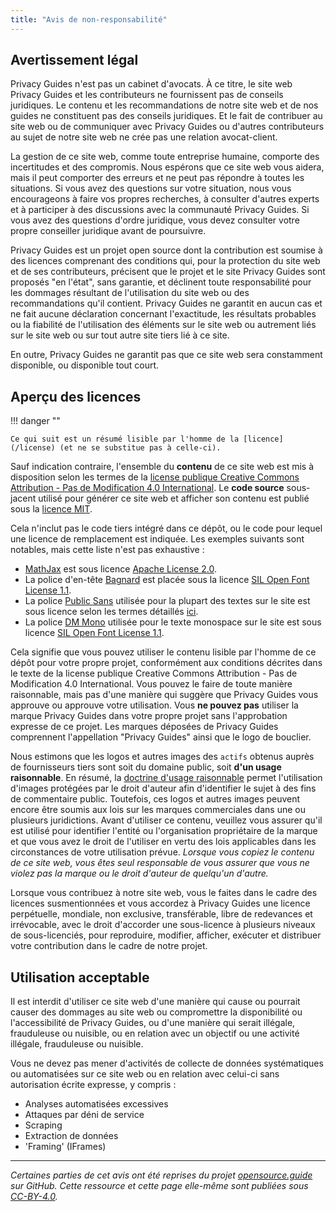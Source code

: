 ```yaml
---
title: "Avis de non-responsabilité"
---
```


## Avertissement légal

Privacy Guides n'est pas un cabinet d'avocats. À ce titre, le site web Privacy Guides et les contributeurs ne fournissent pas de conseils juridiques. Le contenu et les recommandations de notre site web et de nos guides ne constituent pas des conseils juridiques. Et le fait de contribuer au site web ou de communiquer avec Privacy Guides ou d'autres contributeurs au sujet de notre site web ne crée pas une relation avocat-client.

La gestion de ce site web, comme toute entreprise humaine, comporte des incertitudes et des compromis. Nous espérons que ce site web vous aidera, mais il peut comporter des erreurs et ne peut pas répondre à toutes les situations. Si vous avez des questions sur votre situation, nous vous encourageons à faire vos propres recherches, à consulter d'autres experts et à participer à des discussions avec la communauté Privacy Guides. Si vous avez des questions d'ordre juridique, vous devez consulter votre propre conseiller juridique avant de poursuivre.

Privacy Guides est un projet open source dont la contribution est soumise à des licences comprenant des conditions qui, pour la protection du site web et de ses contributeurs, précisent que le projet et le site Privacy Guides sont proposés "en l'état", sans garantie, et déclinent toute responsabilité pour les dommages résultant de l'utilisation du site web ou des recommandations qu'il contient. Privacy Guides ne garantit en aucun cas et ne fait aucune déclaration concernant l'exactitude, les résultats probables ou la fiabilité de l'utilisation des éléments sur le site web ou autrement liés sur le site web ou sur tout autre site tiers lié à ce site.

En outre, Privacy Guides ne garantit pas que ce site web sera constamment disponible, ou disponible tout court.

## Aperçu des licences

!!! danger ""

    Ce qui suit est un résumé lisible par l'homme de la [licence](/license) (et ne se substitue pas à celle-ci).

Sauf indication contraire, l'ensemble du **contenu** de ce site web est mis à disposition selon les termes de la [license publique Creative Commons Attribution - Pas de Modification 4.0 International](https://github.com/privacyguides/privacyguides.org/blob/main/LICENSE). Le **code source** sous-jacent utilisé pour générer ce site web et afficher son contenu est publié sous la [licence MIT](https://github.com/privacyguides/privacyguides.org/tree/main/LICENSE-CODE).

Cela n'inclut pas le code tiers intégré dans ce dépôt, ou le code pour lequel une licence de remplacement est indiquée. Les exemples suivants sont notables, mais cette liste n'est pas exhaustive :

* [MathJax](https://github.com/privacyguides/privacyguides.org/blob/main/theme/assets/javascripts/mathjax.js) est sous licence [Apache License 2.0](https://github.com/privacyguides/privacyguides.org/blob/main/docs/assets/javascripts/LICENSE.mathjax.txt).
* La police d'en-tête [Bagnard](https://github.com/privacyguides/brand/tree/main/WOFF/bagnard) est placée sous la licence [SIL Open Font License 1.1](https://github.com/privacyguides/brand/blob/main/WOFF/bagnard/LICENSE.txt).
* La police [Public Sans](https://github.com/privacyguides/brand/tree/main/WOFF/public_sans) utilisée pour la plupart des textes sur le site est sous licence selon les termes détaillés [ici](https://github.com/privacyguides/brand/blob/main/WOFF/public_sans/LICENSE.txt).
* La police [DM Mono](https://github.com/privacyguides/brand/tree/main/WOFF/dm_mono) utilisée pour le texte monospace sur le site est sous licence [SIL Open Font License 1.1](https://github.com/privacyguides/brand/blob/main/WOFF/dm_mono/LICENSE.txt).

Cela signifie que vous pouvez utiliser le contenu lisible par l'homme de ce dépôt pour votre propre projet, conformément aux conditions décrites dans le texte de la license publique Creative Commons Attribution - Pas de Modification 4.0 International. Vous pouvez le faire de toute manière raisonnable, mais pas d'une manière qui suggère que Privacy Guides vous approuve ou approuve votre utilisation. Vous **ne pouvez pas** utiliser la marque Privacy Guides dans votre propre projet sans l'approbation expresse de ce projet. Les marques déposées de Privacy Guides comprennent l'appellation "Privacy Guides" ainsi que le logo de bouclier.

Nous estimons que les logos et autres images des `actifs` obtenus auprès de fournisseurs tiers sont soit du domaine public, soit **d'un usage raisonnable**. En résumé, la [doctrine d'usage raisonnable](https://fr.wikipedia.org/wiki/Fair_use) permet l'utilisation d'images protégées par le droit d'auteur afin d'identifier le sujet à des fins de commentaire public. Toutefois, ces logos et autres images peuvent encore être soumis aux lois sur les marques commerciales dans une ou plusieurs juridictions. Avant d'utiliser ce contenu, veuillez vous assurer qu'il est utilisé pour identifier l'entité ou l'organisation propriétaire de la marque et que vous avez le droit de l'utiliser en vertu des lois applicables dans les circonstances de votre utilisation prévue. *Lorsque vous copiez le contenu de ce site web, vous êtes seul responsable de vous assurer que vous ne violez pas la marque ou le droit d'auteur de quelqu'un d'autre.*

Lorsque vous contribuez à notre site web, vous le faites dans le cadre des licences susmentionnées et vous accordez à Privacy Guides une licence perpétuelle, mondiale, non exclusive, transférable, libre de redevances et irrévocable, avec le droit d'accorder une sous-licence à plusieurs niveaux de sous-licenciés, pour reproduire, modifier, afficher, exécuter et distribuer votre contribution dans le cadre de notre projet.

## Utilisation acceptable

Il est interdit d'utiliser ce site web d'une manière qui cause ou pourrait causer des dommages au site web ou compromettre la disponibilité ou l'accessibilité de Privacy Guides, ou d'une manière qui serait illégale, frauduleuse ou nuisible, ou en relation avec un objectif ou une activité illégale, frauduleuse ou nuisible.

Vous ne devez pas mener d'activités de collecte de données systématiques ou automatisées sur ce site web ou en relation avec celui-ci sans autorisation écrite expresse, y compris :

* Analyses automatisées excessives
* Attaques par déni de service
* Scraping
* Extraction de données
* 'Framing' (IFrames)

---

*Certaines parties de cet avis ont été reprises du projet [opensource.guide](https://github.com/github/opensource.guide/blob/master/notices.md) sur GitHub. Cette ressource et cette page elle-même sont publiées sous [CC-BY-4.0](https://creativecommons.org/licenses/by-sa/4.0/).*
